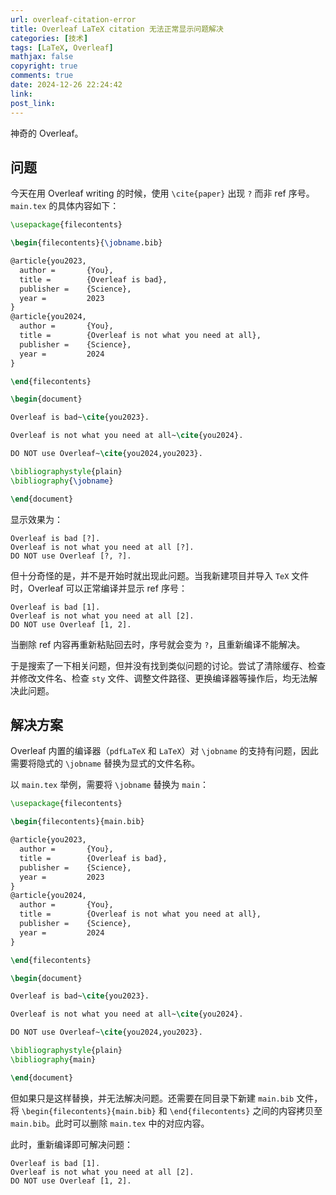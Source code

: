 ```yaml
---
url: overleaf-citation-error
title: Overleaf LaTeX citation 无法正常显示问题解决
categories: [技术]
tags: [LaTeX, Overleaf]
mathjax: false
copyright: true
comments: true
date: 2024-12-26 22:24:42
link:
post_link:
---
```


神奇的 Overleaf。

<!--more-->

## 问题

今天在用 Overleaf writing 的时候，使用 `\cite{paper}` 出现 `?` 而非 ref 序号。`main.tex` 的具体内容如下：

```latex
\usepackage{filecontents}

\begin{filecontents}{\jobname.bib}

@article{you2023,
  author =       {You},
  title =        {Overleaf is bad},
  publisher =    {Science},
  year =         2023
}
@article{you2024,
  author =       {You},
  title =        {Overleaf is not what you need at all},
  publisher =    {Science},
  year =         2024
}

\end{filecontents}

\begin{document}

Overleaf is bad~\cite{you2023}.

Overleaf is not what you need at all~\cite{you2024}.

DO NOT use Overleaf~\cite{you2024,you2023}.

\bibliographystyle{plain}
\bibliography{\jobname}

\end{document}
```

显示效果为：

```
Overleaf is bad [?].
Overleaf is not what you need at all [?].
DO NOT use Overleaf [?, ?].
```

但十分奇怪的是，并不是开始时就出现此问题。当我新建项目并导入 `TeX` 文件时，Overleaf 可以正常编译并显示 ref 序号：

```
Overleaf is bad [1].
Overleaf is not what you need at all [2].
DO NOT use Overleaf [1, 2].
```

当删除 ref 内容再重新粘贴回去时，序号就会变为 `?`，且重新编译不能解决。

于是搜索了一下相关问题，但并没有找到类似问题的讨论。尝试了清除缓存、检查并修改文件名、检查 `sty` 文件、调整文件路径、更换编译器等操作后，均无法解决此问题。

## 解决方案

Overleaf 内置的编译器（`pdfLaTeX` 和 `LaTeX`）对 `\jobname` 的支持有问题，因此需要将隐式的 `\jobname` 替换为显式的文件名称。

以 `main.tex` 举例，需要将 `\jobname` 替换为 `main`：

```latex
\usepackage{filecontents}

\begin{filecontents}{main.bib}

@article{you2023,
  author =       {You},
  title =        {Overleaf is bad},
  publisher =    {Science},
  year =         2023
}
@article{you2024,
  author =       {You},
  title =        {Overleaf is not what you need at all},
  publisher =    {Science},
  year =         2024
}

\end{filecontents}

\begin{document}

Overleaf is bad~\cite{you2023}.

Overleaf is not what you need at all~\cite{you2024}.

DO NOT use Overleaf~\cite{you2024,you2023}.

\bibliographystyle{plain}
\bibliography{main}

\end{document}
```

但如果只是这样替换，并无法解决问题。还需要在同目录下新建 `main.bib` 文件，将 `\begin{filecontents}{main.bib}` 和 `\end{filecontents}` 之间的内容拷贝至 `main.bib`。此时可以删除 `main.tex` 中的对应内容。

此时，重新编译即可解决问题：

```
Overleaf is bad [1].
Overleaf is not what you need at all [2].
DO NOT use Overleaf [1, 2].
```
